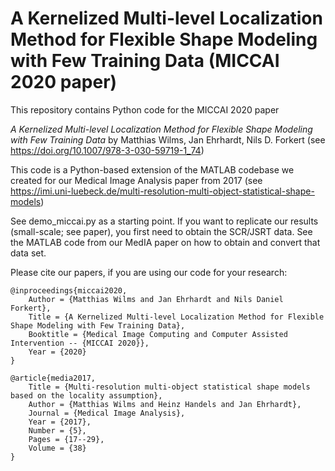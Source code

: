 # A Kernelized Multi-level Localization Method for Flexible Shape Modeling with Few Training Data (MICCAI 2020 paper)

This repository contains Python code for the MICCAI 2020 paper 

*A Kernelized Multi-level Localization Method for Flexible Shape Modeling with Few Training Data*
by Matthias Wilms, Jan Ehrhardt, Nils D. Forkert (see https://doi.org/10.1007/978-3-030-59719-1_74)

This code is a Python-based extension of the MATLAB codebase we created for our Medical Image Analysis paper from 2017 (see https://imi.uni-luebeck.de/multi-resolution-multi-object-statistical-shape-models)

See demo_miccai.py as a starting point. If you want to replicate our results (small-scale; see paper), you first need to obtain the SCR/JSRT data. See the MATLAB code from our MedIA paper on how to obtain and convert that data set.

Please cite our papers, if you are using our code for your research: 


    @inproceedings{miccai2020,
        Author = {Matthias Wilms and Jan Ehrhardt and Nils Daniel Forkert},
        Title = {A Kernelized Multi-level Localization Method for Flexible Shape Modeling with Few Training Data},
        Booktitle = {Medical Image Computing and Computer Assisted Intervention -- {MICCAI 2020}},
        Year = {2020}
    }
    
    @article{media2017,
        Title = {Multi-resolution multi-object statistical shape models based on the locality assumption},
        Author = {Matthias Wilms and Heinz Handels and Jan Ehrhardt},
        Journal = {Medical Image Analysis},
        Year = {2017},
        Number = {5},
        Pages = {17--29},
        Volume = {38}
    }



